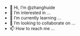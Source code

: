 - 👋 Hi, I’m @zhanghuide
- 👀 I’m interested in ...
- 🌱 I’m currently learning ...
- 💞️ I’m looking to collaborate on ...
- 📫 How to reach me ...

<!---
zhanghuide/zhanghuide is a ✨ special ✨ repository because its `README.md` (this file) appears on your GitHub profile.
You can click the Preview link to take a look at your changes.
--->
